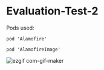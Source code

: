 # Evaluation-Test-2

Pods used: 

`pod 'Alamofire'`

`pod 'AlamofireImage'`



![ezgif com-gif-maker](https://user-images.githubusercontent.com/65627244/107293073-065a4400-6a7c-11eb-9e3a-e2fcc5465ab6.gif)
